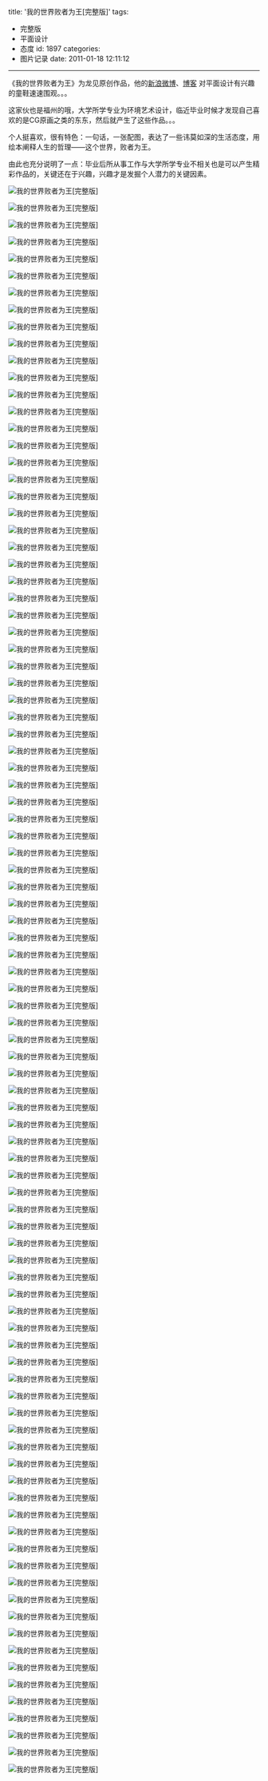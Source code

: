 title: '我的世界败者为王[完整版]'
tags:
  - 完整版
  - 平面设计
  - 态度
id: 1897
categories:
  - 图片记录
date: 2011-01-18 12:11:12
---

《我的世界败者为王》为龙见原创作品，他的[新浪微博](http://t.sina.com.cn/1795826362)、[博客](http://blog.sina.com.cn/dragonlongjian) 对平面设计有兴趣的童鞋速速围观。。。

这家伙也是福州的哦，大学所学专业为环境艺术设计，临近毕业时候才发现自己喜欢的是CG原画之类的东东，然后就产生了这些作品。。。

个人挺喜欢，很有特色：一句话，一张配图，表达了一些讳莫如深的生活态度，用绘本阐释人生的哲理——这个世界，败者为王。

由此也充分说明了一点：毕业后所从事工作与大学所学专业不相关也是可以产生精彩作品的，关键还在于兴趣，兴趣才是发掘个人潜力的关键因素。

<!--more-->
![我的世界败者为王[完整版]](http://a.u0m.cn/201012/bzww/1.jpg)

![我的世界败者为王[完整版]](http://a.u0m.cn/201012/bzww/2.jpg)

![我的世界败者为王[完整版]](http://a.u0m.cn/201012/bzww/3.jpg)

![我的世界败者为王[完整版]](http://a.u0m.cn/201012/bzww/4.jpg)

![我的世界败者为王[完整版]](http://a.u0m.cn/201012/bzww/5.jpg)

![我的世界败者为王[完整版]](http://a.u0m.cn/201012/bzww/6.jpg)

![我的世界败者为王[完整版]](http://a.u0m.cn/201012/bzww/7.jpg)

![我的世界败者为王[完整版]](http://a.u0m.cn/201012/bzww/8.jpg)

![我的世界败者为王[完整版]](http://a.u0m.cn/201012/bzww/9.jpg)

![我的世界败者为王[完整版]](http://a.u0m.cn/201012/bzww/10.jpg)

<!--nextpage-->

![我的世界败者为王[完整版]](http://a.u0m.cn/201012/bzww/11.jpg)

![我的世界败者为王[完整版]](http://a.u0m.cn/201012/bzww/12.jpg)

![我的世界败者为王[完整版]](http://a.u0m.cn/201012/bzww/13.jpg)

![我的世界败者为王[完整版]](http://a.u0m.cn/201012/bzww/14.jpg)

![我的世界败者为王[完整版]](http://a.u0m.cn/201012/bzww/15.jpg)

![我的世界败者为王[完整版]](http://a.u0m.cn/201012/bzww/16.jpg)

![我的世界败者为王[完整版]](http://a.u0m.cn/201012/bzww/17.jpg)

![我的世界败者为王[完整版]](http://a.u0m.cn/201012/bzww/18.jpg)

![我的世界败者为王[完整版]](http://a.u0m.cn/201012/bzww/19.jpg)

![我的世界败者为王[完整版]](http://a.u0m.cn/201012/bzww/20.jpg)

<!--nextpage-->

![我的世界败者为王[完整版]](http://a.u0m.cn/201012/bzww/21.jpg)

![我的世界败者为王[完整版]](http://a.u0m.cn/201012/bzww/22.jpg)

![我的世界败者为王[完整版]](http://a.u0m.cn/201012/bzww/23.jpg)

![我的世界败者为王[完整版]](http://a.u0m.cn/201012/bzww/24.jpg)

![我的世界败者为王[完整版]](http://a.u0m.cn/201012/bzww/25.jpg)

![我的世界败者为王[完整版]](http://a.u0m.cn/201012/bzww/26.jpg)

![我的世界败者为王[完整版]](http://a.u0m.cn/201012/bzww/27.jpg)

![我的世界败者为王[完整版]](http://a.u0m.cn/201012/bzww/28.jpg)

![我的世界败者为王[完整版]](http://a.u0m.cn/201012/bzww/29.jpg)

![我的世界败者为王[完整版]](http://a.u0m.cn/201012/bzww/30.jpg)

<!--nextpage-->

![我的世界败者为王[完整版]](http://a.u0m.cn/201012/bzww/31.jpg)

![我的世界败者为王[完整版]](http://a.u0m.cn/201012/bzww/32.jpg)

![我的世界败者为王[完整版]](http://a.u0m.cn/201012/bzww/33.jpg)

![我的世界败者为王[完整版]](http://a.u0m.cn/201012/bzww/34.jpg)

![我的世界败者为王[完整版]](http://a.u0m.cn/201012/bzww/35.jpg)

![我的世界败者为王[完整版]](http://a.u0m.cn/201012/bzww/36.jpg)

![我的世界败者为王[完整版]](http://a.u0m.cn/201012/bzww/37.jpg)

![我的世界败者为王[完整版]](http://a.u0m.cn/201012/bzww/38.jpg)

![我的世界败者为王[完整版]](http://a.u0m.cn/201012/bzww/39.jpg)

![我的世界败者为王[完整版]](http://a.u0m.cn/201012/bzww/40.jpg)

<!--nextpage-->

![我的世界败者为王[完整版]](http://a.u0m.cn/201012/bzww/41.jpg)

![我的世界败者为王[完整版]](http://a.u0m.cn/201012/bzww/42.jpg)

![我的世界败者为王[完整版]](http://a.u0m.cn/201012/bzww/43.jpg)

![我的世界败者为王[完整版]](http://a.u0m.cn/201012/bzww/44.jpg)

![我的世界败者为王[完整版]](http://a.u0m.cn/201012/bzww/45.jpg)

![我的世界败者为王[完整版]](http://a.u0m.cn/201012/bzww/46.jpg)

![我的世界败者为王[完整版]](http://a.u0m.cn/201012/bzww/47.jpg)

![我的世界败者为王[完整版]](http://a.u0m.cn/201012/bzww/48.jpg)

![我的世界败者为王[完整版]](http://a.u0m.cn/201012/bzww/49.jpg)

![我的世界败者为王[完整版]](http://a.u0m.cn/201012/bzww/50.jpg)

<!--nextpage-->

![我的世界败者为王[完整版]](http://a.u0m.cn/201012/bzww/51.jpg)

![我的世界败者为王[完整版]](http://a.u0m.cn/201012/bzww/52.jpg)

![我的世界败者为王[完整版]](http://a.u0m.cn/201012/bzww/53.jpg)

![我的世界败者为王[完整版]](http://a.u0m.cn/201012/bzww/54.jpg)

![我的世界败者为王[完整版]](http://a.u0m.cn/201012/bzww/55.jpg)

![我的世界败者为王[完整版]](http://a.u0m.cn/201012/bzww/56.jpg)

![我的世界败者为王[完整版]](http://a.u0m.cn/201012/bzww/57.jpg)

![我的世界败者为王[完整版]](http://a.u0m.cn/201012/bzww/58.jpg)

![我的世界败者为王[完整版]](http://a.u0m.cn/201012/bzww/59.jpg)

![我的世界败者为王[完整版]](http://a.u0m.cn/201012/bzww/60.jpg)

<!--nextpage-->

![我的世界败者为王[完整版]](http://a.u0m.cn/201012/bzww/61.jpg)

![我的世界败者为王[完整版]](http://a.u0m.cn/201012/bzww/62.jpg)

![我的世界败者为王[完整版]](http://a.u0m.cn/201012/bzww/63.jpg)

![我的世界败者为王[完整版]](http://a.u0m.cn/201012/bzww/64.jpg)

![我的世界败者为王[完整版]](http://a.u0m.cn/201012/bzww/65.jpg)

![我的世界败者为王[完整版]](http://a.u0m.cn/201012/bzww/66.jpg)

![我的世界败者为王[完整版]](http://a.u0m.cn/201012/bzww/67.jpg)

![我的世界败者为王[完整版]](http://a.u0m.cn/201012/bzww/68.jpg)

![我的世界败者为王[完整版]](http://a.u0m.cn/201012/bzww/69.jpg)

![我的世界败者为王[完整版]](http://a.u0m.cn/201012/bzww/70.jpg)

<!--nextpage-->

![我的世界败者为王[完整版]](http://a.u0m.cn/201012/bzww/71.jpg)

![我的世界败者为王[完整版]](http://a.u0m.cn/201012/bzww/72.jpg)

![我的世界败者为王[完整版]](http://a.u0m.cn/201012/bzww/73.jpg)

![我的世界败者为王[完整版]](http://a.u0m.cn/201012/bzww/74.jpg)

![我的世界败者为王[完整版]](http://a.u0m.cn/201012/bzww/75.jpg)

![我的世界败者为王[完整版]](http://a.u0m.cn/201012/bzww/76.jpg)

![我的世界败者为王[完整版]](http://a.u0m.cn/201012/bzww/77.jpg)

![我的世界败者为王[完整版]](http://a.u0m.cn/201012/bzww/78.jpg)

![我的世界败者为王[完整版]](http://a.u0m.cn/201012/bzww/79.jpg)

![我的世界败者为王[完整版]](http://a.u0m.cn/201012/bzww/80.jpg)

<!--nextpage-->

![我的世界败者为王[完整版]](http://a.u0m.cn/201012/bzww/81.jpg)

![我的世界败者为王[完整版]](http://a.u0m.cn/201012/bzww/82.jpg)

![我的世界败者为王[完整版]](http://a.u0m.cn/201012/bzww/83.jpg)

![我的世界败者为王[完整版]](http://a.u0m.cn/201012/bzww/84.jpg)

![我的世界败者为王[完整版]](http://a.u0m.cn/201012/bzww/85.jpg)

![我的世界败者为王[完整版]](http://a.u0m.cn/201012/bzww/86.jpg)

![我的世界败者为王[完整版]](http://a.u0m.cn/201012/bzww/%B1%EA%CC%E2.jpg)

![我的世界败者为王[完整版]](http://a.u0m.cn/201012/bzww/%B7%E2%C3%E6.jpg)

![我的世界败者为王[完整版]](http://a.u0m.cn/201012/bzww/%CC%D8%B1%F01.jpg)

![我的世界败者为王[完整版]](http://a.u0m.cn/201012/bzww/%CC%D8%B1%F02.jpg)

<!--nextpage-->

![我的世界败者为王[完整版]](http://a.u0m.cn/201012/bzww/%CC%D8%B1%F03.jpg)

![我的世界败者为王[完整版]](http://a.u0m.cn/201012/bzww/%CC%D8%B1%F04.jpg)

![我的世界败者为王[完整版]](http://a.u0m.cn/201012/bzww/%CC%D8%B1%F05.jpg)

![我的世界败者为王[完整版]](http://a.u0m.cn/201012/bzww/%CC%D8%B1%F06.jpg)